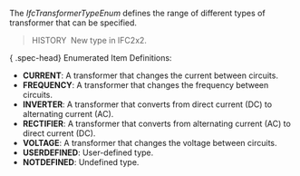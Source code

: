 ﻿The _IfcTransformerTypeEnum_ defines the range of different types of transformer that can be specified.

> HISTORY&nbsp; New type in IFC2x2.

{ .spec-head}
Enumerated Item Definitions:

* **CURRENT**: A transformer that changes the current between circuits.
* **FREQUENCY**: A transformer that changes the frequency between circuits.
* **INVERTER**: A transformer that converts from direct current (DC) to alternating current (AC).
* **RECTIFIER**: A transformer that converts from alternating current (AC) to direct current (DC).
* **VOLTAGE**: A transformer that changes the voltage between circuits.
* **USERDEFINED**: User-defined type.
* **NOTDEFINED**: Undefined type.